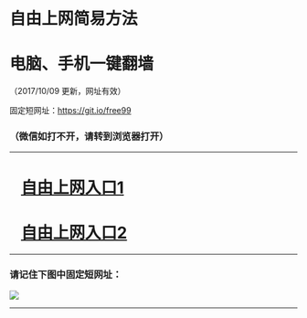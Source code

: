 ﻿# 自由上网简易方法

# 电脑、手机一键翻墙

（2017/10/09 更新，网址有效）

固定短网址：https://git.io/free99

### （微信如打不开，请转到浏览器打开）


***





# &nbsp;&nbsp; <a href="http://ft2728615144.fwq-tz-1001.info/fwqtz01.html?t=100900116482 " target="_blank">自由上网入口1</a>
# &nbsp;&nbsp; <a href="http://ft2801827904.fwq-tz-1002.info/fwqtz02.html?t=100900121473 " target="_blank">自由上网入口2</a>
***

### 请记住下图中固定短网址：

<img src="https://s3-us-west-2.amazonaws.com/fwq-1001/yjfq-20170905okok.png" /> 


***

